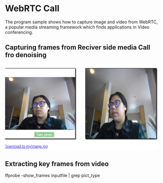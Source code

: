 # WebRTC Call 

The program sample shows how to capture image and video from WebRTC, a popular media streaming framework which finds applications in Video conferencing. 

## Capturing frames from Reciver side media Call fro denoising 

![CaptureImage.PNG](CaptureImage.PNG)

## Extracting key frames from video 

ffprobe -show_frames inputfile | grep pict_type